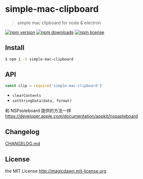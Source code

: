 # simple-mac-clipboard

> simple mac clipboard for node &amp; electron

[![npm version](https://img.shields.io/npm/v/simple-mac-clipboard.svg?style=flat-square)](https://www.npmjs.com/package/simple-mac-clipboard)
[![npm downloads](https://img.shields.io/npm/dm/simple-mac-clipboard.svg?style=flat-square)](https://www.npmjs.com/package/simple-mac-clipboard)
[![npm license](https://img.shields.io/npm/l/simple-mac-clipboard.svg?style=flat-square)](http://magicdawn.mit-license.org)

## Install

```sh
$ npm i -S simple-mac-clipboard
```

## API

```js
const clip = require('simple-mac-clipboard')
```

- `clearContents`
- `setStringData(data, format)`

和 NSPasteboard 提供的方法一样
https://developer.apple.com/documentation/appkit/nspasteboard

## Changelog

[CHANGELOG.md](CHANGELOG.md)

## License

the MIT License http://magicdawn.mit-license.org
